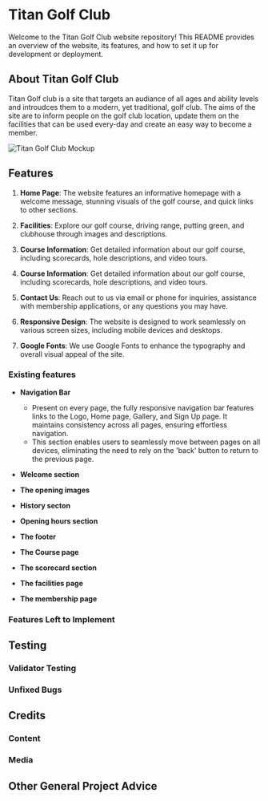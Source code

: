 # Titan Golf Club

Welcome to the Titan Golf Club website repository! This README provides an overview of the website, its features, and how to set it up for development or deployment.

## About Titan Golf Club

Titan Golf club is a site that targets an audiance of all ages and ability levels and introudces them to a modern, yet traditional, golf club. The aims of the site are to inform people on the golf club location, update them on the facilities that can be used every-day and create an easy way to become a member.

![Titan Golf Club Mockup](image_url)

## Features

1. **Home Page**: The website features an informative homepage with a welcome message, stunning visuals of the golf course, and quick links to other sections.

2. **Facilities**: Explore our golf course, driving range, putting green, and clubhouse through images and descriptions.

3. **Course Information**: Get detailed information about our golf course, including scorecards, hole descriptions, and video tours.

4. **Course Information**: Get detailed information about our golf course, including scorecards, hole descriptions, and video tours.

5. **Contact Us**: Reach out to us via email or phone for inquiries, assistance with membership applications, or any questions you may have.

6. **Responsive Design**: The website is designed to work seamlessly on various screen sizes, including mobile devices and desktops.

7. **Google Fonts**: We use Google Fonts to enhance the typography and overall visual appeal of the site.

### Existing features 

- __Navigation Bar__ 

    - Present on every page, the fully responsive navigation bar features links to the Logo, Home page, Gallery, and Sign Up page. It maintains consistency across all pages, ensuring effortless navigation.
    - This section enables users to seamlessly move between pages on all devices, eliminating the need to rely on the 'back' button to return to the previous page.

- __Welcome section__ 

- __The opening images__ 

- __History secton__ 

- __Opening hours section__

- __The footer__

- __The Course page__ 

- __The scorecard section__

- __The facilities page__

- __The membership page__


### Features Left to Implement


## Testing


### Validator Testing


### Unfixed Bugs


## Credits

### Content 

### Media


## Other General Project Advice



